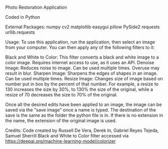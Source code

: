 Photo Restoration Application

Coded in Python

External Packages:
numpy
cv2
matplotlib
easygui
pillow
PySide2
requests
urllib.requests

Usage:
To use this application, run the application, then select an image from your computer. You can then apply any of the following filters to it:

Black and White to Color: This filter converts a black and white image to a color image. Requires internet access to use, as it uses an API.
Denoise Image: Reduces noise to image. Can be used multiple times. Overuse may result in blur.
Sharpen Image: Sharpens the edges of shapes in an image. Can be used multiple times.
Resize Image: Changes size of image based on number put in box by the percent of that number.
For example, a resize to 130 increases the size by 30%, to 130% the size of the original, while a resize of 70 decreases the size to 70% of the original.

Once all the desired edits have been applied to an image, the image can be saved via the "save image" once a name is typed.
The destination of the save is the same as the folder the python file is in. If there is no extension in the name, the extension of the original image is used.

Credits:
Code created by Russell De Vera, Derek In, Gabriel Reyes Tejeda, Samuel Sherrill
Black and White to Color filter accessed via https://deepai.org/machine-learning-model/colorizer
